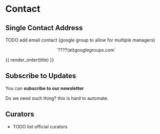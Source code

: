 # Contact

## Single Contact Address
TODO add email contact (google group to allow for multiple managers)
<center>`????(at)googlegroups.com`</center>

{{ render_order(title) }}
## Subscribe to Updates
You can **subscribe to our newsletter**

Do we need such thing? this is hard to automate.

## Curators

- TODO list official curators

